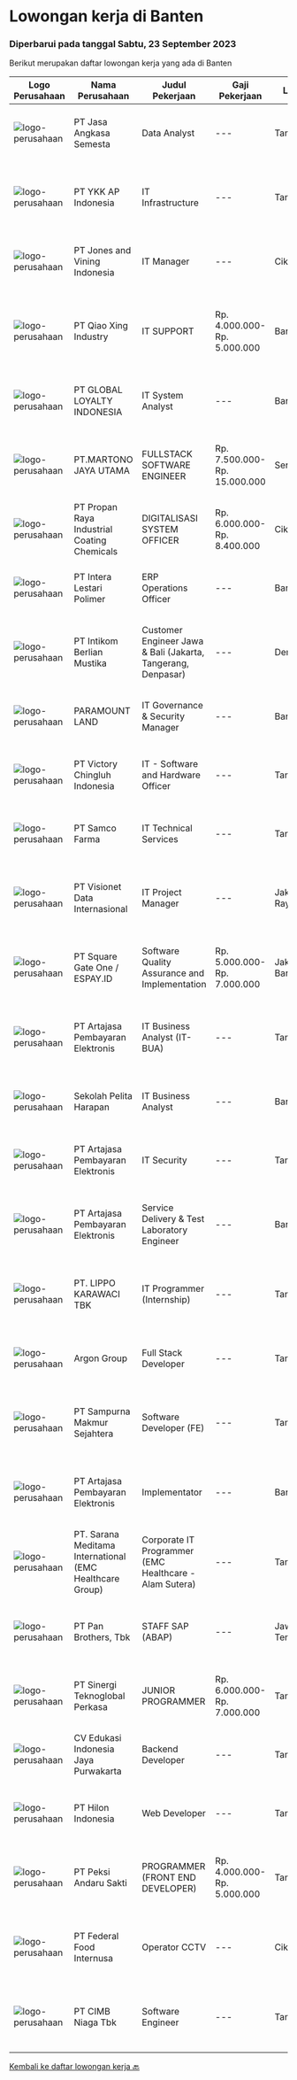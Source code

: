 
  # Lowongan kerja di Banten

  ### Diperbarui pada tanggal Sabtu, 23 September 2023

  Berikut merupakan daftar lowongan kerja yang ada di Banten

  |Logo Perusahaan | Nama Perusahaan | Judul Pekerjaan | Gaji Pekerjaan | Lokasi | Deskripsi | Tanggal diunggah | Pranala |
  | -------------- | --------------- | --------------- | --------- | --------- | -------------- | ------- | ----------- |
  |![logo-perusahaan](https://image-service-cdn.seek.com.au/9a29efb8ce209ed1b55a2a366871e016a7cbecc5/ee4dce1061f3f616224767ad58cb2fc751b8d2dc)|PT Jasa Angkasa Semesta|Data Analyst|---|Tangerang|Responsibilities:1.Create reports with recommendation or relevant insight and present when necessary2.Provides actionable insight to decision-makers...|Jumat, 22 September 2023|https://www.jobstreet.co.id/id/job/data-analyst-4478252?token=0~6711748c-73f8-4f54-a530-f5342766076c&sectionRank=1&jobId=jobstreet-id-job-4478252|
|![logo-perusahaan](https://image-service-cdn.seek.com.au/9515922f784909ea75e756fad7a1384d3c234d74/ee4dce1061f3f616224767ad58cb2fc751b8d2dc)|PT YKK AP Indonesia|IT Infrastructure|---|Tangerang|JOB REQUIREMENTS :  Max 30 years old  Bachelor Degree in Informatic or Computer Engineering  Have a minimum of 2 years experience in the related field...|Jumat, 22 September 2023|https://www.jobstreet.co.id/id/job/it-infrastructure-4478177?token=0~6711748c-73f8-4f54-a530-f5342766076c&sectionRank=2&jobId=jobstreet-id-job-4478177|
|![logo-perusahaan](https://i.ibb.co/sqvTCh9/112815900-stock-vector-no-image-available-icon-flat-vector.webp)|PT Jones and Vining Indonesia|IT Manager|---|Cikupa|Responsibilities -      Set up equipment for employee use, including operating systems and software-      Conduct computer diagnostics and work with...|Jumat, 22 September 2023|https://www.jobstreet.co.id/id/job/it-manager-4477928?token=0~6711748c-73f8-4f54-a530-f5342766076c&sectionRank=3&jobId=jobstreet-id-job-4477928|
|![logo-perusahaan](https://i.ibb.co/sqvTCh9/112815900-stock-vector-no-image-available-icon-flat-vector.webp)|PT Qiao Xing Industry|IT SUPPORT|Rp. 4.000.000-Rp. 5.000.000|Banten|MAX 40 TAHUN MEMAHAMI TROUBLESHOOTING SOFTWARE &amp; HARDWARE MENGUASAI SOSIAL MEDIA &amp; WEBSITE MENGUASAI OS WINDOWS DENGAN BAIK MAMPU MENGELOLA...|Jumat, 22 September 2023|https://www.jobstreet.co.id/id/job/it-support-4478210?token=0~6711748c-73f8-4f54-a530-f5342766076c&sectionRank=4&jobId=jobstreet-id-job-4478210|
|![logo-perusahaan](https://image-service-cdn.seek.com.au/73a8e7ddf5b69487233fbbb3c0f06556b090db98/ee4dce1061f3f616224767ad58cb2fc751b8d2dc)|PT GLOBAL LOYALTY INDONESIA|IT System Analyst|---|Banten|Bachelor degree from Information System or equivalent Experience minimal 2 years in Product Development or IT Business Analyst or IT System Analyst...|Jumat, 22 September 2023|https://www.jobstreet.co.id/id/job/it-system-analyst-4477981?token=0~6711748c-73f8-4f54-a530-f5342766076c&sectionRank=5&jobId=jobstreet-id-job-4477981|
|![logo-perusahaan](https://image-service-cdn.seek.com.au/62466117de3bac08058d2f5c615e9341b6d11449/ee4dce1061f3f616224767ad58cb2fc751b8d2dc)|PT.MARTONO JAYA UTAMA|FULLSTACK SOFTWARE ENGINEER|Rp. 7.500.000-Rp. 15.000.000|Serang|FULLSTACK SOFTWARE ENGINEERRequirement:- Bachelor's degree in Computer Science or related field (or equivalent work experience).- Minimum of three...|Jumat, 22 September 2023|https://www.jobstreet.co.id/id/job/fullstack-software-engineer-4478413?token=0~6711748c-73f8-4f54-a530-f5342766076c&sectionRank=6&jobId=jobstreet-id-job-4478413|
|![logo-perusahaan](https://image-service-cdn.seek.com.au/7f486ce7d5c7978a6e780649b271c2ff2a575923/ee4dce1061f3f616224767ad58cb2fc751b8d2dc)|PT Propan Raya Industrial Coating Chemicals|DIGITALISASI SYSTEM OFFICER|Rp. 6.000.000-Rp. 8.400.000|Cikupa|Tugas &amp; Tanggung Jawab : Melakukan perancangan konsep dan pemrograman sistem digital pada proses kerja di Plant / Pabrik sesuai dengan sistem...|Kamis, 21 September 2023|https://www.jobstreet.co.id/id/job/digitalisasi-system-officer-4476466?token=0~6711748c-73f8-4f54-a530-f5342766076c&sectionRank=7&jobId=jobstreet-id-job-4476466|
|![logo-perusahaan](https://image-service-cdn.seek.com.au/26977d922ea40516a1381cb8a9ac9803bdfc2c78/ee4dce1061f3f616224767ad58cb2fc751b8d2dc)|PT Intera Lestari Polimer|ERP Operations Officer|---|Banten|Position SummaryUnder limited supervision, Information System Supervisor provides leadership and coordination of project teams consisting of...|Rabu, 20 September 2023|https://www.jobstreet.co.id/id/job/erp-operations-officer-4475712?token=0~6711748c-73f8-4f54-a530-f5342766076c&sectionRank=8&jobId=jobstreet-id-job-4475712|
|![logo-perusahaan](https://image-service-cdn.seek.com.au/ea5f264702bab5af336fb703e911912eeb350135/ee4dce1061f3f616224767ad58cb2fc751b8d2dc)|PT Intikom Berlian Mustika|Customer Engineer Jawa & Bali (Jakarta, Tangerang, Denpasar)|---|Denpasar|Preventive Maintenance, Inspection, Repair, Installation ATM and IT product such as printer, laptop, copier Machine in West Jakarta, Central Jakarta,...|Jumat, 22 September 2023|https://www.jobstreet.co.id/id/job/customer-engineer-jawa-bali-jakarta-tangerang-denpasar-4478336?token=0~6711748c-73f8-4f54-a530-f5342766076c&sectionRank=9&jobId=jobstreet-id-job-4478336|
|![logo-perusahaan](https://image-service-cdn.seek.com.au/9b89672f89316a54796bc2b34a95a56183f30fe1/ee4dce1061f3f616224767ad58cb2fc751b8d2dc)|PARAMOUNT LAND|IT Governance & Security Manager|---|Banten|This position will be responsible for overall IT security &amp; governance department, review and develop IT policy and strategy for the entire...|Kamis, 21 September 2023|https://www.jobstreet.co.id/id/job/it-governance-security-manager-4477558?token=0~6711748c-73f8-4f54-a530-f5342766076c&sectionRank=10&jobId=jobstreet-id-job-4477558|
|![logo-perusahaan](https://image-service-cdn.seek.com.au/d9e01f371e126c3db29d41ca7339e0d04857722e/ee4dce1061f3f616224767ad58cb2fc751b8d2dc)|PT Victory Chingluh Indonesia|IT - Software and Hardware Officer|---|Tangerang|Job Title : Software and Hardware Officer Job Overview Carry out maintenance on and supporting computers, create application desired user, networks...|Selasa, 19 September 2023|https://www.jobstreet.co.id/id/job/it-software-and-hardware-officer-4474268?token=0~6711748c-73f8-4f54-a530-f5342766076c&sectionRank=11&jobId=jobstreet-id-job-4474268|
|![logo-perusahaan](https://image-service-cdn.seek.com.au/57d4c1570d4aa59f5076a681c6ee72633324a504/ee4dce1061f3f616224767ad58cb2fc751b8d2dc)|PT Samco Farma|IT Technical Services|---|Tangerang|Kuallifikasi: Pendidikan min D3 Ilmu Komputer/ Teknik Informatika/ Sistem Informasi Memiliki pengalaman min 1 tahun pada posisi IT Support/...|Selasa, 19 September 2023|https://www.jobstreet.co.id/id/job/it-technical-services-4474233?token=0~6711748c-73f8-4f54-a530-f5342766076c&sectionRank=12&jobId=jobstreet-id-job-4474233|
|![logo-perusahaan](https://image-service-cdn.seek.com.au/84d23b3586ee4efd70ea62878095fcc6b1639e33/ee4dce1061f3f616224767ad58cb2fc751b8d2dc)|PT Visionet Data Internasional|IT Project Manager|---|Jakarta Raya|Menjadi PIC dalam IT project Menjalankan planning, risk management, monitoring dan supervising, progress updating, presentasi ke stakeholder, weekly...|Rabu, 20 September 2023|https://www.jobstreet.co.id/id/job/it-project-manager-4475644?token=0~6711748c-73f8-4f54-a530-f5342766076c&sectionRank=13&jobId=jobstreet-id-job-4475644|
|![logo-perusahaan](https://image-service-cdn.seek.com.au/5332e38568ccbab10f5c74cd9944b1b28ef51bb7/ee4dce1061f3f616224767ad58cb2fc751b8d2dc)|PT Square Gate One / ESPAY.ID|Software Quality Assurance and Implementation|Rp. 5.000.000-Rp. 7.000.000|Jakarta Barat|Responsibility: Develop creative scenario tests document covering all the impact analysis. Develop test plan and test project timeline. Do internal...|Jumat, 22 September 2023|https://www.jobstreet.co.id/id/job/software-quality-assurance-and-implementation-4478376?token=0~6711748c-73f8-4f54-a530-f5342766076c&sectionRank=14&jobId=jobstreet-id-job-4478376|
|![logo-perusahaan](https://image-service-cdn.seek.com.au/55aded1287383eeeb6207d2664b4836add413aaf/ee4dce1061f3f616224767ad58cb2fc751b8d2dc)|PT Artajasa Pembayaran Elektronis|IT Business Analyst (IT-BUA)|---|Tangerang|Tugas dan Tanggung Jawab : Menganalisa kebutuhan bisnis yang komplek dari product manager dan menentukan solusi sistem yang tepat Bekerjasama dengan...|Kamis, 21 September 2023|https://www.jobstreet.co.id/id/job/it-business-analyst-it-bua-4477123?token=0~6711748c-73f8-4f54-a530-f5342766076c&sectionRank=15&jobId=jobstreet-id-job-4477123|
|![logo-perusahaan](https://image-service-cdn.seek.com.au/c051dfd4eb73d9f0ce7ab071474f5cbc59ed57c2/ee4dce1061f3f616224767ad58cb2fc751b8d2dc)|Sekolah Pelita Harapan|IT Business Analyst|---|Banten|Job Responsibilities Participate in all projects development system, may serve as a section leader for particular system module or member.  Author and...|Selasa, 19 September 2023|https://www.jobstreet.co.id/id/job/it-business-analyst-4473757?token=0~6711748c-73f8-4f54-a530-f5342766076c&sectionRank=16&jobId=jobstreet-id-job-4473757|
|![logo-perusahaan](https://image-service-cdn.seek.com.au/55aded1287383eeeb6207d2664b4836add413aaf/ee4dce1061f3f616224767ad58cb2fc751b8d2dc)|PT Artajasa Pembayaran Elektronis|IT Security|---|Tangerang|Deskripsi Pekerjaan : Mengelola perangkat IT Security (Security Device Management) Kualifikasi : Pendidikan minimal S1 jurusan Teknik Informatika /...|Rabu, 20 September 2023|https://www.jobstreet.co.id/id/job/it-security-4475038?token=0~6711748c-73f8-4f54-a530-f5342766076c&sectionRank=17&jobId=jobstreet-id-job-4475038|
|![logo-perusahaan](https://image-service-cdn.seek.com.au/55aded1287383eeeb6207d2664b4836add413aaf/ee4dce1061f3f616224767ad58cb2fc751b8d2dc)|PT Artajasa Pembayaran Elektronis|Service Delivery & Test Laboratory Engineer|---|Banten|Melaksanakan penyediaan informasi teknis terkait proses sertifikasi produk layanan Melaksanakan sertifikasi produk/jasa dan pelanggan Melakukan...|Rabu, 20 September 2023|https://www.jobstreet.co.id/id/job/service-delivery-test-laboratory-engineer-4475301?token=0~6711748c-73f8-4f54-a530-f5342766076c&sectionRank=18&jobId=jobstreet-id-job-4475301|
|![logo-perusahaan](https://image-service-cdn.seek.com.au/36d1f72dfe2eaecadca52d4fcd4d598e74393d61/ee4dce1061f3f616224767ad58cb2fc751b8d2dc)|PT. LIPPO KARAWACI TBK|IT Programmer (Internship)|---|Tangerang|QUALIFICATIONS: Candidate must be in the final year degree of Technical Information / Computer Science Familiar with database (Microsoft SQL Server)...|Selasa, 19 September 2023|https://www.jobstreet.co.id/id/job/it-programmer-internship-4474067?token=0~6711748c-73f8-4f54-a530-f5342766076c&sectionRank=19&jobId=jobstreet-id-job-4474067|
|![logo-perusahaan](https://image-service-cdn.seek.com.au/6c568ba36780642b30de509e2e495cad6ae4c026/ee4dce1061f3f616224767ad58cb2fc751b8d2dc)|Argon Group|Full Stack Developer|---|Tangerang|Requirements: Bachelor's degree in Information Technology from a top university Experience in Oracle Process Manufacturing / Supply Chain Management /...|Kamis, 21 September 2023|https://www.jobstreet.co.id/id/job/full-stack-developer-4477082?token=0~6711748c-73f8-4f54-a530-f5342766076c&sectionRank=20&jobId=jobstreet-id-job-4477082|
|![logo-perusahaan](https://image-service-cdn.seek.com.au/e7309f7e83117832262f5f728a89a3a0fe63d259/ee4dce1061f3f616224767ad58cb2fc751b8d2dc)|PT Sampurna Makmur Sejahtera|Software Developer (FE)|---|Tangerang|SAMPURNA GROUP adalah perusahaan logistik yang sedang berkembang dengan unit transportasi darat yang meliputi dump trucks, mixer, trailer, wing box...|Rabu, 20 September 2023|https://www.jobstreet.co.id/id/job/software-developer-fe-4476020?token=0~6711748c-73f8-4f54-a530-f5342766076c&sectionRank=21&jobId=jobstreet-id-job-4476020|
|![logo-perusahaan](https://image-service-cdn.seek.com.au/55aded1287383eeeb6207d2664b4836add413aaf/ee4dce1061f3f616224767ad58cb2fc751b8d2dc)|PT Artajasa Pembayaran Elektronis|Implementator|---|Banten|Tugas dan Tanggung Jawab : Melaksanakan dan menganalisa  implementasi dan menganalisa aspek-apek dasar kebutuhan pengembangan layanan card issuing,...|Rabu, 20 September 2023|https://www.jobstreet.co.id/id/job/implementator-4475064?token=0~6711748c-73f8-4f54-a530-f5342766076c&sectionRank=22&jobId=jobstreet-id-job-4475064|
|![logo-perusahaan](https://image-service-cdn.seek.com.au/7ecfaf579e59477b0704f92d31f6b6a1f00677ec/ee4dce1061f3f616224767ad58cb2fc751b8d2dc)|PT. Sarana Meditama International (EMC Healthcare Group)|Corporate IT Programmer (EMC Healthcare - Alam Sutera)|---|Tangerang|A member of EMTEK, EMC Healthcare is looking for Corporate IT Programmer in Hospital Business (based in Corporate, Alam Sutera).The requirements are:...|Selasa, 19 September 2023|https://www.jobstreet.co.id/id/job/corporate-it-programmer-emc-healthcare-alam-sutera-4474085?token=0~6711748c-73f8-4f54-a530-f5342766076c&sectionRank=23&jobId=jobstreet-id-job-4474085|
|![logo-perusahaan](https://image-service-cdn.seek.com.au/246ed43127dc50d6ad4ae2ecd45f339fcbb449d1/ee4dce1061f3f616224767ad58cb2fc751b8d2dc)|PT Pan Brothers, Tbk|STAFF SAP (ABAP)|---|Jawa Tengah|Bertanggung jawab untuk membuat coding semua RICEF yang diminta functional.Persyaratan:Pendidikan minimal D3 Teknik Informatika, Sistem InformasiPaham...|Rabu, 20 September 2023|https://www.jobstreet.co.id/id/job/staff-sap-abap-4476156?token=0~6711748c-73f8-4f54-a530-f5342766076c&sectionRank=24&jobId=jobstreet-id-job-4476156|
|![logo-perusahaan](https://image-service-cdn.seek.com.au/3086c08b1dc97f72acd058b2e0e551c6eca21439/ee4dce1061f3f616224767ad58cb2fc751b8d2dc)|PT Sinergi Teknoglobal Perkasa|JUNIOR PROGRAMMER|Rp. 6.000.000-Rp. 7.000.000|Tangerang|REQUIREMENTS : Max. 30 years old D3/Bachelor degree majoring IT from   reputable university Minimum 1 years of relevant working experience as website...|Senin, 18 September 2023|https://www.jobstreet.co.id/id/job/junior-programmer-4472933?token=0~6711748c-73f8-4f54-a530-f5342766076c&sectionRank=25&jobId=jobstreet-id-job-4472933|
|![logo-perusahaan](https://i.ibb.co/sqvTCh9/112815900-stock-vector-no-image-available-icon-flat-vector.webp)|CV Edukasi Indonesia Jaya Purwakarta|Backend Developer|---|Tangerang|Jobdesk-Memelihara dan meningkatkan aplikasi web-Bekerja dengan anggota tim lain untuk membangun aplikasi situs web baru-Anilisis kebutuhan...|Selasa, 19 September 2023|https://www.jobstreet.co.id/id/job/backend-developer-4474663?token=0~6711748c-73f8-4f54-a530-f5342766076c&sectionRank=26&jobId=jobstreet-id-job-4474663|
|![logo-perusahaan](https://image-service-cdn.seek.com.au/ead88ef997a44c455d2a9211e5069257260f5e63/ee4dce1061f3f616224767ad58cb2fc751b8d2dc)|PT Hilon Indonesia|Web Developer|---|Tangerang|Maximum 35 Years Old Must possess at least Bachelor degree in any field At least 3 years of working as A Developer Expert on Web System (C#, .NET)...|Selasa, 19 September 2023|https://www.jobstreet.co.id/id/job/web-developer-4473802?token=0~6711748c-73f8-4f54-a530-f5342766076c&sectionRank=27&jobId=jobstreet-id-job-4473802|
|![logo-perusahaan](https://image-service-cdn.seek.com.au/1a52b33eed60d9c73c82042f968dbcea7f36f2df/ee4dce1061f3f616224767ad58cb2fc751b8d2dc)|PT Peksi Andaru Sakti|PROGRAMMER (FRONT END DEVELOPER)|Rp. 4.000.000-Rp. 5.000.000|Tangerang|DESKRIPSI PEKERJAAN : Mengembangkan dan mengimplementasikan UI (Front End) ke dalam platform web app dan mobile app dengan menggunakan angularJS dan...|Selasa, 19 September 2023|https://www.jobstreet.co.id/id/job/programmer-front-end-developer-4474461?token=0~6711748c-73f8-4f54-a530-f5342766076c&sectionRank=28&jobId=jobstreet-id-job-4474461|
|![logo-perusahaan](https://image-service-cdn.seek.com.au/9b332a66473c0a2c9cd1e1527821bb7929a3a5f5/ee4dce1061f3f616224767ad58cb2fc751b8d2dc)|PT Federal Food Internusa|Operator CCTV|---|Cikupa|APAKAH ANDA SEORANG YANG KRITIS, KOMUNIKATIF DAN TEGAS?Jadilah OPERATOR CCTV di PT. FEDERAL FOOD INTERNUSA hanya jika anda: Menguasai penggunaan...|Senin, 18 September 2023|https://www.jobstreet.co.id/id/job/operator-cctv-4473427?token=0~6711748c-73f8-4f54-a530-f5342766076c&sectionRank=29&jobId=jobstreet-id-job-4473427|
|![logo-perusahaan](https://image-service-cdn.seek.com.au/2c6f6f12cb15b08239744ca7630b97fee07e84ce/ee4dce1061f3f616224767ad58cb2fc751b8d2dc)|PT CIMB Niaga Tbk|Software Engineer|---|Tangerang|Work on and maintain complex application development processes, develop applications/coding, and perform application testing to ensure applications...|Selasa, 19 September 2023|https://www.jobstreet.co.id/id/job/software-engineer-4474502?token=0~6711748c-73f8-4f54-a530-f5342766076c&sectionRank=30&jobId=jobstreet-id-job-4474502|


  [Kembali ke daftar lowongan kerja 🔙](../README.md#daftar-lowongan-kerja)
  